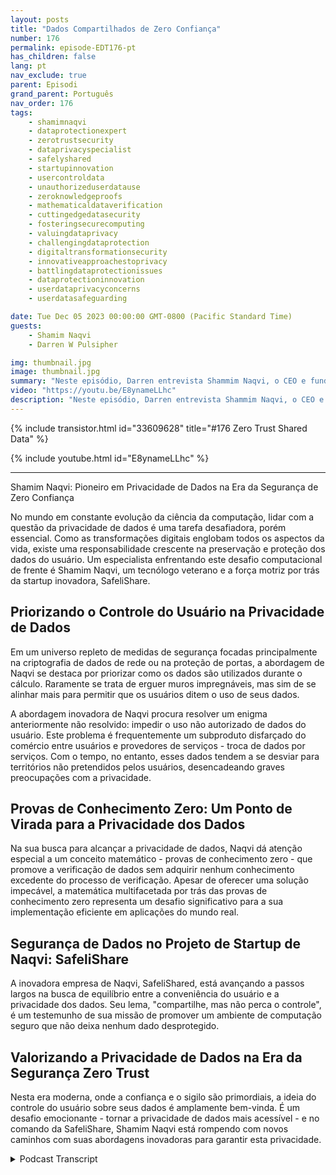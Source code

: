 ```yaml
---
layout: posts
title: "Dados Compartilhados de Zero Confiança"
number: 176
permalink: episode-EDT176-pt
has_children: false
lang: pt
nav_exclude: true
parent: Episodi
grand_parent: Português
nav_order: 176
tags:
    - shamimnaqvi
    - dataprotectionexpert
    - zerotrustsecurity
    - dataprivacyspecialist
    - safelyshared
    - startupinnovation
    - usercontroldata
    - unauthorizeduserdatause
    - zeroknowledgeproofs
    - mathematicaldataverification
    - cuttingedgedatasecurity
    - fosteringsecurecomputing
    - valuingdataprivacy
    - challengingdataprotection
    - digitaltransformationsecurity
    - innovativeapproachestoprivacy
    - battlingdataprotectionissues
    - dataprotectioninnovation
    - userdataprivacyconcerns
    - userdatasafeguarding

date: Tue Dec 05 2023 00:00:00 GMT-0800 (Pacific Standard Time)
guests:
    - Shamim Naqvi
    - Darren W Pulsipher

img: thumbnail.jpg
image: thumbnail.jpg
summary: "Neste episódio, Darren entrevista Shammim Naqvi, o CEO e fundador da SafelyShare, sobre gerenciamento e segurança de dados em ambientes compartilhados e colaborativos usando o modelo de dados de confiança zero."
video: "https://youtu.be/E8ynameLLhc"
description: "Neste episódio, Darren entrevista Shammim Naqvi, o CEO e fundador da SafelyShare, sobre gerenciamento e segurança de dados em ambientes compartilhados e colaborativos usando o modelo de dados de confiança zero."
---
```


<div>
{% include transistor.html id="33609628" title="#176 Zero Trust Shared Data" %}

{% include youtube.html id="E8ynameLLhc" %}
</div>

---

Shamim Naqvi: Pioneiro em Privacidade de Dados na Era da Segurança de Zero Confiança

No mundo em constante evolução da ciência da computação, lidar com a questão da privacidade de dados é uma tarefa desafiadora, porém essencial. Como as transformações digitais englobam todos os aspectos da vida, existe uma responsabilidade crescente na preservação e proteção dos dados do usuário. Um especialista enfrentando este desafio computacional de frente é Shamim Naqvi, um tecnólogo veterano e a força motriz por trás da startup inovadora, SafeliShare.

## Priorizando o Controle do Usuário na Privacidade de Dados

Em um universo repleto de medidas de segurança focadas principalmente na criptografia de dados de rede ou na proteção de portas, a abordagem de Naqvi se destaca por priorizar como os dados são utilizados durante o cálculo. Raramente se trata de erguer muros impregnáveis, mas sim de se alinhar mais para permitir que os usuários ditem o uso de seus dados.

A abordagem inovadora de Naqvi procura resolver um enigma anteriormente não resolvido: impedir o uso não autorizado de dados do usuário. Este problema é frequentemente um subproduto disfarçado do comércio entre usuários e provedores de serviços - troca de dados por serviços. Com o tempo, no entanto, esses dados tendem a se desviar para territórios não pretendidos pelos usuários, desencadeando graves preocupações com a privacidade.

## Provas de Conhecimento Zero: Um Ponto de Virada para a Privacidade dos Dados

Na sua busca para alcançar a privacidade de dados, Naqvi dá atenção especial a um conceito matemático - provas de conhecimento zero - que promove a verificação de dados sem adquirir nenhum conhecimento excedente do processo de verificação. Apesar de oferecer uma solução impecável, a matemática multifacetada por trás das provas de conhecimento zero representa um desafio significativo para a sua implementação eficiente em aplicações do mundo real.

## Segurança de Dados no Projeto de Startup de Naqvi: SafeliShare

A inovadora empresa de Naqvi, SafeliShared, está avançando a passos largos na busca de equilíbrio entre a conveniência do usuário e a privacidade dos dados. Seu lema, "compartilhe, mas não perca o controle", é um testemunho de sua missão de promover um ambiente de computação seguro que não deixa nenhum dado desprotegido.

## Valorizando a Privacidade de Dados na Era da Segurança Zero Trust

Nesta era moderna, onde a confiança e o sigilo são primordiais, a ideia do controle do usuário sobre seus dados é amplamente bem-vinda. É um desafio emocionante - tornar a privacidade de dados mais acessível - e no comando da SafeliShare, Shamim Naqvi está rompendo com novos caminhos com suas abordagens inovadoras para garantir esta privacidade.



<details>
<summary> Podcast Transcript </summary>

<p></p>

</details>
